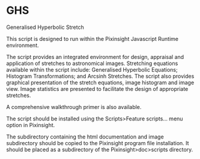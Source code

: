 # GHS
Generalised Hyperbolic Stretch

This script is designed to run within the Pixinsight Javascript Runtime environment.

The script provides an integrated environment for design, appraisal and application of stretches to astronomical images.  Stretching equations available within the script include: Generalised Hyperbolic Equations; Histogram Transformations; and Arcsinh Stretches. The script also provides graphical presentation of the stretch equations, image histogram and image view.  Image statistics are presented to facilitate the design of appropriate stretches.

A comprehensive walkthrough primer is also available.

The script should be installed using the Scripts>Feature scripts... menu option in Pixinsight.

The subdirectory containing the html documentation and image subdirectory should be copied to the Pixinsight program file installation.  It should be placed as a subdirectory of the Pixinsight>doc>scripts directory.  
